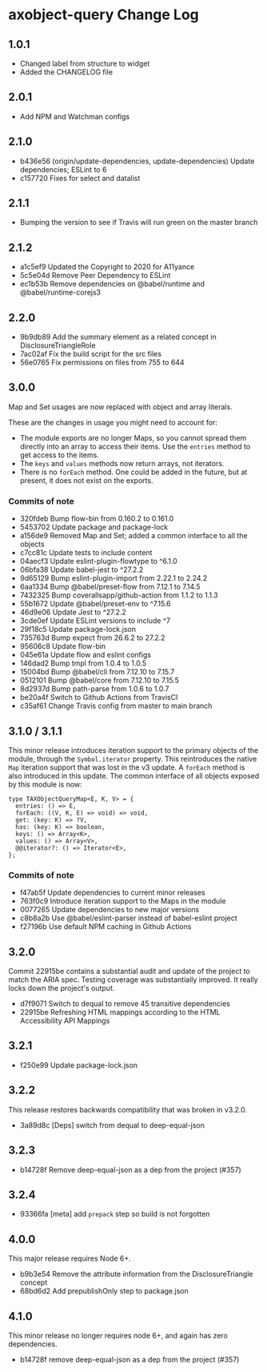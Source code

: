 # axobject-query Change Log

## 1.0.1

- Changed label from structure to widget
- Added the CHANGELOG file

## 2.0.1

- Add NPM and Watchman configs

## 2.1.0

- b436e56 (origin/update-dependencies, update-dependencies) Update dependencies; ESLint to 6
- c157720 Fixes for select and datalist

## 2.1.1

- Bumping the version to see if Travis will run green on the master branch

## 2.1.2

- a1c5ef9 Updated the Copyright to 2020 for A11yance
- 5c5e04d Remove Peer Dependency to ESLint
- ec1b53b Remove dependencies on @babel/runtime and @babel/runtime-corejs3

## 2.2.0

- 9b9db89 Add the summary element as a related concept in DisclosureTriangleRole
- 7ac02af Fix the build script for the src files
- 56e0765 Fix permissions on files from 755 to 644

## 3.0.0

Map and Set usages are now replaced with object and array literals.

These are the changes in usage you might need to account for:

- The module exports are no longer Maps, so you cannot spread them directly into an array to access their items. Use the `entries` method to get access to the items.
- The `keys` and `values` methods now return arrays, not iterators.
- There is no `forEach` method. One could be added in the future, but at present, it does not exist on the exports.

### Commits of note

- 320fdeb Bump flow-bin from 0.160.2 to 0.161.0
- 5453702 Update package and package-lock
- a156de9 Removed Map and Set; added a common interface to all the objects
- c7cc81c Update tests to include content
- 04aecf3 Update eslint-plugin-flowtype to ^6.1.0
- 06bfa38 Update babel-jest to ^27.2.2
- 9d65129 Bump eslint-plugin-import from 2.22.1 to 2.24.2
- 6aa1334 Bump @babel/preset-flow from 7.12.1 to 7.14.5
- 7432325 Bump coverallsapp/github-action from 1.1.2 to 1.1.3
- 55b1672 Update @babel/preset-env to ^7.15.6
- 46d9e06 Update Jest to ^27.2.2
- 3cde0ef Update ESLint versions to include ^7
- 29f18c5 Update package-lock.json
- 735763d Bump expect from 26.6.2 to 27.2.2
- 95606c8 Update flow-bin
- 045e61a Update flow and eslint configs
- 146dad2 Bump tmpl from 1.0.4 to 1.0.5
- 15004bd Bump @babel/cli from 7.12.10 to 7.15.7
- 0512101 Bump @babel/core from 7.12.10 to 7.15.5
- 8d2937d Bump path-parse from 1.0.6 to 1.0.7
- be20a4f Switch to Github Actions from TravisCI
- c35af61 Change Travis config from master to main branch

## 3.1.0 / 3.1.1

This minor release introduces iteration support to the primary objects of the module, through the `Symbol.iterator` property. This reintroduces the native `Map` iteration support that was lost in the v3 update. A `forEach` method is also introduced in this update. The common interface of all objects exposed by this module is now:

```
type TAXObjectQueryMap<E, K, V> = {
  entries: () => E,
  forEach: ((V, K, E) => void) => void,
  get: (key: K) => ?V,
  has: (key: K) => boolean,
  keys: () => Array<K>,
  values: () => Array<V>,
  @@iterator?: () => Iterator<E>,
};
```

### Commits of note

  - f47ab5f Update dependencies to current minor releases
  - 763f0c9 Introduce iteration support to the Maps in the module
  - 0077265 Update dependencies to new major versions
  - c8b8a2b Use @babel/eslint-parser instead of babel-eslint project
  - f27196b Use default NPM caching in Github Actions

## 3.2.0

Commit 22915be contains a substantial audit and update of the project to match the ARIA spec. Testing coverage was substantially improved. It really locks down the project's output.

  - d7f9071 Switch to dequal to remove 45 transitive dependencies
  - 22915be Refreshing HTML mappings according to the HTML Accessibility API Mappings

## 3.2.1

  - f250e99 Update package-lock.json

## 3.2.2

This release restores backwards compatibility that was broken in v3.2.0.

  - 3a89d8c [Deps] switch from dequal to deep-equal-json

## 3.2.3

  - b14728f Remove deep-equal-json as a dep from the project (#357)

## 3.2.4

  - 93366fa [meta] add `prepack` step so build is not forgotten

## 4.0.0

This major release requires Node 6+.

  - b9b3e54 Remove the attribute information from the DisclosureTriangle concept
  - 68bd6d2 Add prepublishOnly step to package.json

## 4.1.0

This minor release no longer requires node 6+, and again has zero dependencies.

  - b14728f remove deep-equal-json as a dep from the project (#357)
